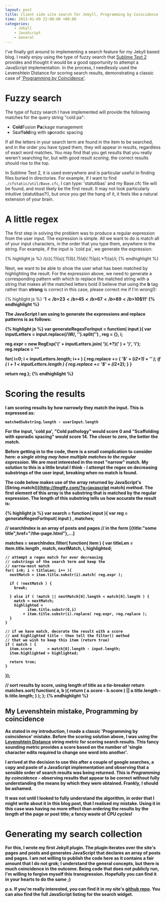 ```yaml
---
layout: post
title: Client side site search for Jekyll, Programming by Coincidence
time: 2013-01-09 22:00:00 +00:00
categories:
    - Jekyll
    - JavaScript
    - General
---
```

I've finally got around to implementing a search feature for my Jekyll based blog. I really enjoy using the type of fuzzy search that [Sublime Text 2](http://www.sublimetext.com/2) provides and thought it would be a good opportunity to attempt a JavaScript implementation. In the process, I needlessly used the Levenshtein Distance for scoring search results, demonstrating a classic case of ['Programming by Coincidence'](http://pragprog.com/the-pragmatic-programmer/extracts/coincidence).<!--more-->

# Fuzzy search

The type of fuzzy search I have implemented will provide the following matches for the query string "cold pa":

* **Cold**Fusion **Pa**ckage management
* S**c**aff**old**ing with s**p**or*a*dic spacing

If all the letters in your search term are found in the item to be searched, and in the order you have typed them, they will appear in results, regardless of exact word matches. You may find that you get results that you really weren't searching for, but with good result *scoring*, the correct results should rise to the top.

In Sublime Text 2, it is used everywhere and is particular useful in finding files buried in directories. For example, if I want to find `./cfstatic/util/Base.cfc`, I can type: 'statutibas' and my Base.cfc file will be found, and most likely be the first result. It may not look particularly intuitive (statutibas?!), but once you get the hang of it, it feels like a natural extension of your brain.

# A little regex

The first step in solving the problem was to produce a regular expression from the user input. The expression is simple. All we want to do is match all of your input characters, in the order that you type them, anywhere in the string. For example, if the input is 'cold pa', we generate the expression:

{% highlight js %}
/(c)(.*?)(o)(.*?)(l)(.*?)(d)(.*?)(p)(.*?)(a)/i;
{% endhighlight %}

Next, we want to be able to show the user what has been matched by highlighting the result. For the expression above, we need to generate a corresponding pattern with which to replace the matched string with a string that makes all the matched letters bold (I believe that using the **b** tag rather than **strong** is correct in this case, please correct me if I'm wrong!):

{% highlight js %}
'<b>$1</b>$2<b>$3</b>$4<b>$5</b>$6<b>$7</b>$8<b>$9</b>$10<b>$11</b>'
{% endhighlight %}

The JavaScript I am using to generate the expressions and replace patterns is as follows:

{% highlight js %}
var generateRegexForInput = function( input ){
  var inputLetters = input.replace(/\W/, '').split('')
    , reg = {}, i;

  reg.expr = new RegExp('(' + inputLetters.join( ')(.*?)(' ) + ')', 'i');
  reg.replace = ""

  for( i=0; i < inputLetters.length; i++ ) {
    reg.replace += ( '<b>$' + (i*2+1) + '</b>' );
    if ( i + 1 < inputLetters.length ) {
      reg.replace += '$' + (i*2+2);
    }
  }

  return reg
};
{% endhighlight %}

# Scoring the results

I am scoring results by how narrowly they match the input. This is expressed as:

`matchedSubstring.length - userInput.length`

For the input, 'cold pa', "**Cold pa**thology" would score 0 and "S**c**aff**old**ing with s**p**or**a**dic spacing" would score 14. The closer to zero, the better the match.

Before getting in to the code, there is a small complication to consider here: *a single string may have multiple matches to the regular expression*. We are most interested in the most "narrow" match. My solution to this is a little brutal I think - I attempt the regex on decreasing substrings of the user input, breaking when no match is found.

The code below makes use of the array returned by JavaScript's [String.match()](http://lmgtfy.com/?q=javascript match) method. The first element of this array is the substring that is matched by the regular expression. The length of this substring tells us how accurate the result is:

{% highlight js %}
var search = function( input ){
  var reg = generateRegexForInput( input )
    , matches;

  // searchIndex is an array of posts and pages
  // in the form [{title:"some title",href="/the-page.html"},...]

  matches = searchIndex.filter( function( item ) {
    var titleLen = item.title.length
      , match, nextMatch, i, highlighted;

    // attempt a regex match for ever decreasing
    // substrings of the search term and keep the
    // narrow-most match
    for( i=0; i < titleLen; i++ ){
      nextMatch = item.title.substr(i).match( reg.expr );

      if ( !nextMatch ) {
        break;

      } else if ( !match || nextMatch[0].length < match[0].length ) {
        match = nextMatch;
        highlighted =
        	  item.title.substr(0,i)
        	+ item.title.substr(i).replace( reg.expr, reg.replace );
      }
    }

    // if we have match, decorate the result with a score
    // and highlighted title - then tell the filter() method
    // that we wish to keep this item (return true)
    if ( match ) {
      item.score       = match[0].length - input.length;
      item.highlighted = highlighted;

      return true;
    }
  });

  // sort results by score, using length of title as a tie-breaker
  return matches.sort( function( a, b ){
    return ( a.score - b.score ) || a.title.length - b.title.length;
  } );
};
{% endhighlight %}


## My Levenshtein mistake, Programming by coincidence

As stated in my introduction, I made a classic 'Programming by coincidence' mistake. Before the scoring solution above, I was using the [Levenshtein Distance](http://en.wikipedia.org/wiki/Levenshtein_distance) string metric for scoring search results. This fancy sounding metric provides a score based on the number of 'single character edits required to change one word into another'.

I arrived at the decision to use this after a couple of google searches, a copy and paste of a JavaScript implementation and observing that a sensible order of search results was being returned. This is *Programming by coincidence* - observing results that appear to be correct without fully understanding the means by which they were obtained. Frankly, I should be ashamed.

It was not until I looked to fully understand the algorithm, in order that I might write about it in this  blog post, that I realised my mistake. Using it in this case was having no more effect than ordering the results by the length of the page or post title; a fancy waste of CPU cycles!

# Generating my search collection

For this, I wrote my first Jekyll plugin. The plugin iterates over the site's pages and posts and generates  JavaScript that declares an array of posts and pages. I am not willing to publish the code here as it contains a fair amount that I do not grok; I understand the general concepts, but there is much coincidence in the outcome. Being code that does not publicly run, I'm willing to forgive myself this transgression. Hopefully you can find it in your hearts to do the same ;)

p.s. If you're really interested, you can find it in my site's [github repo](https://github.com/DominicWatson/frankfusion). You can also find the full JavaScript listing for the search widget.